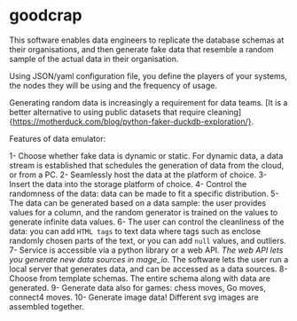 # goodcrap
 
This software enables data engineers to replicate the database schemas at their organisations, and then generate fake data that resemble a random sample of the actual data in their organisation.

Using JSON/yaml configuration file, you define the players of your systems, the nodes they will be using and the frequency of usage.

Generating random data is increasingly a requirement for data teams. [It is a better alternative to using public datasets that require cleaning]{https://motherduck.com/blog/python-faker-duckdb-exploration/}.

Features of data emulator:

1- Choose whether fake data is dynamic or static. For dynamic data, a data stream is established that schedules the generation of data from the cloud, or from a PC.
2- Seamlessly host the data at the platform of choice.
3- Insert the data into the storage platform of choice.
4- Control the randomness of the data: data can be made to fit a specific distribution.
5- The data can be generated based on a data sample: the user provides values for a column, and the random generator is trained on the values to generate infinite data values.
6- The user can control the cleanliness of the data: you can add `HTML tags` to text data where tags such as <b></b> enclose randomly chosen parts of the text, or you can add `null` values, and outliers.
7- Service is accessible via a python library or a web API. *The web API lets you generate new data sources in mage_io*. The software lets the user run a local server that generates data, and can be accessed as a data sources.
8- Choose from template schemas. The entire schema along with data are generated.
9- Generate data also for games: chess moves, Go moves, connect4 moves.
10- Generate image data! Different svg images are assembled together.


